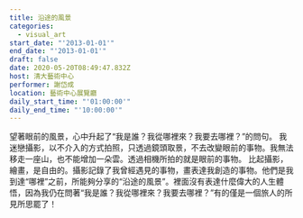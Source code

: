 ```yaml
---
title: 沿途的風景
categories:
  - visual_art
start_date: "'2013-01-01'"
end_date: "'2013-01-01'"
draft: false
date: 2020-05-20T08:49:47.832Z
host: 清大藝術中心
performer: 謝岱成
location: 藝術中心展覽廳
daily_start_time: "'01:00:00'"
daily_end_time: "'10:00:00'"
---
```


望著眼前的風景，心中升起了“我是誰？我從哪裡來？我要去哪裡？”的問句。 我迷戀攝影，以不介入的方式拍照，只透過鏡頭取景，不去改變眼前的事物。我無法移走一座山，也不能增加一朵雲。透過相機所拍的就是眼前的事物。 比起攝影，繪畫，是自由的。攝影記錄了我曾經遇見的事物，畫表達我創造的事物。他們是我到達“哪裡”之前，所能夠分享的“沿途的風景”。裡面沒有表達什麼偉大的人生體悟，因為我仍在問著“我是誰？我從哪裡來？我要去哪裡？”有的僅是一個旅人的所見所思罷了！